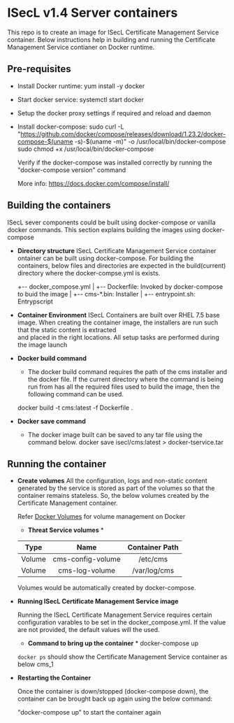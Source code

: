 ISecL v1.4 Server containers
==========================
This repo is to create an image for ISecL Certificate Management Service container. 
Below instructions help in building and running the Certificate Management Service 
contianer on Docker runtime.

Pre-requisites
----------------------

* Install Docker runtime: yum install -y docker
* Start docker service: systemctl start docker
* Setup the docker proxy settings if required and reload and daemon
* Install docker-compose: 
    sudo curl -L "https://github.com/docker/compose/releases/download/1.23.2/docker-compose-$(uname -s)-$(uname -m)" -o /usr/local/bin/docker-compose
    sudo chmod +x /usr/local/bin/docker-compose
	
	Verify if the docker-compose was installed correctly by running the "docker-compose version" command

    More info: https://docs.docker.com/compose/install/

Building the containers
-----------------------

ISecL sever components could be built using docker-compose or vanilla docker commands. 
This section explains building the images using docker-compose

* **Directory structure**
   ISecL Certificate Management Service container ontainer can be built using docker-compose. 
    For building the containers, below files and directories are expected 
    in the build(current) directory where the docker-compse.yml is exists.

    +-- docker_compose.yml 
    |
    +-- Dockerfile: Invoked by docker-compose to buid the image
    |
    +-- cms-*.bin: Installer
    |
    +-- entrypoint.sh: Entrypscript

* **Container Environment**
    ISecL Containers are built over RHEL 7.5 base image. When creating the container
    image, the installers are run such that the static content is extracted  
    and placed in the right locations. All setup tasks are performed during the image launch

* **Docker build command**
	* The docker build command requires the path of the cms installer and the docker file.
	  If the current directory where the command is being run from has all the required files used 
	  to build the image, then the following command can be used.
	  
	docker build -t cms:latest -f Dockerfile .
	
* **Docker save command**	
	* The docker image built can be saved to any tar file using the command below.
		docker save isecl/cms:latest > docker-tservice.tar
	
Running the container
---------------------

* **Create volumes**
    All the configuration, logs and non-static content generated by the service
    is stored as part of the volumes so that the container remains 
    stateless. So, the below volumes created by the Certificate Management container.

    Refer [Docker Volumes](https://docs.docker.com/storage/volumes/) for volume 
    management on Docker


    * **Threat Service volumes** *

    | Type          | Name                               | Container Path                     |
    |:-------------:|:----------------------------------:|:----------------------------------:|
    | Volume        | cms-config-volume                  | /etc/cms
    | Volume        | cms-log-volume                     | /var/log/cms 

    Volumes would be automatically created by docker-compose. 

* **Running ISecL Certificate Management Service image**

    Running the ISecL Certificate Management Service requires certain configuration varables to be set
	in the docker_compose.yml. If the value are not provided, the default values will the used.    

    * **Command to bring up the container** *
    docker-compose up

    `docker ps` should show the Certificate Management Service container as below
        cms_1 		

* **Restarting the Container**

    Once the container is down/stopped (docker-compose down), the container can be brought back up again
	using the below command:

	"docker-compose up" to start the container again

